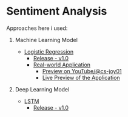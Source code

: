 # Sentiment Analysis

Approaches here i used:

1. Machine Learning Model
   
	- [Logistic Regression](https://github.com/cs-joy/Sentiment-Analysis-Model/tree/main/Machine-Learning/Logistic-Regression)
		- [Release - v1.0](https://github.com/cs-joy/Sentiment-Analysis-Model/releases/tag/v1.0)
		- [Real-world Application](https://github.com/cs-joy/sentiment-app/tree/main "Simple Django App")
			- [Preview on YouTube/@cs-joy01](https://www.youtube.com/watch?v=Y3EHamKgEFk "youtube.com/@cs-joy01")
			- [Live Preview of the Application](https://sentiment-app-bxnb.onrender.com)

2. Deep Learning Model

	- [LSTM](https://github.com/cs-joy/Sentiment-Analysis-Model/tree/main/Deep-Learning/LSTM)
		- [Release - v1.0](https://github.com/cs-joy/Sentiment-Analysis-Model/releases/tag/v1.0)
